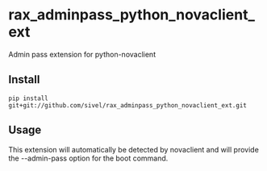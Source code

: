 rax_adminpass_python_novaclient_ext
==================================

Admin pass extension for python-novaclient

Install
-------

    pip install git+git://github.com/sivel/rax_adminpass_python_novaclient_ext.git

Usage
-----

This extension will automatically be detected by novaclient and will provide the --admin-pass option for the boot command.